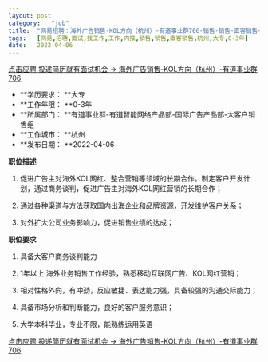 ```yaml
---
layout:	post
category:	"job"
title:	"网易招聘：海外广告销售-KOL方向（杭州）-有道事业群706-销售-销售-直客销售-杭州大专0-3年"
tags:	[网易,招聘,面试,找工作,工作,内推,销售,销售,直客销售,杭州,大专,0-3年]
date:	2022-04-06
---
```


[点击应聘 投递简历就有面试机会 ->  海外广告销售-KOL方向（杭州）-有道事业群706](http://mobile.bole.netease.com/bole/boleDetail?id=36786&employeeId=346f03c3cda5f04c&key=all)



- **学历要求： **大专
- **工作年限： **0-3年
- **所属部门： **有道事业群-有道智能网络产品部-国际广告产品部-大客户销售组
- **工作城市： **杭州
- **发布日期： **2022-04-06



**职位描述**

1. 促进广告主对海外KOL网红、整合营销等领域的长期合作。制定客户开发计划，通过商务谈判，促进广告主对海外KOL网红营销的长期合作；

2. 通过各种渠道与方法获取国内出海企业和品牌资源，开发维护客户关系；

3. 对外扩大公司业务影响力，促进销售业绩的达成；



**职位要求**

1. 具备大客户商务谈判能力

2. 1年以上 海外业务销售工作经验，熟悉移动互联网广告、KOL网红营销；

3. 相对性格外向，有冲劲，反应敏捷、表达能力强，具备较强的沟通交际能力；

4. 具备市场分析和判断能力，良好的客户服务意识；

5. 大学本科毕业，专业不限，能熟练运用英语



[点击应聘 投递简历就有面试机会 ->  海外广告销售-KOL方向（杭州）-有道事业群706](http://mobile.bole.netease.com/bole/boleDetail?id=36786&employeeId=346f03c3cda5f04c&key=all)